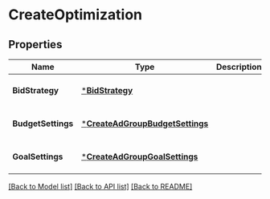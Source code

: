 # CreateOptimization

## Properties
Name | Type | Description | Notes
------------ | ------------- | ------------- | -------------
**BidStrategy** | [***BidStrategy**](BidStrategy.md) |  | [optional] [default to null]
**BudgetSettings** | [***CreateAdGroupBudgetSettings**](CreateAdGroupBudgetSettings.md) |  | [optional] [default to null]
**GoalSettings** | [***CreateAdGroupGoalSettings**](CreateAdGroupGoalSettings.md) |  | [optional] [default to null]

[[Back to Model list]](../README.md#documentation-for-models) [[Back to API list]](../README.md#documentation-for-api-endpoints) [[Back to README]](../README.md)

